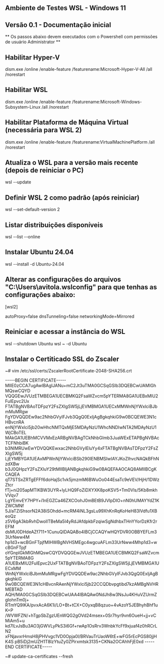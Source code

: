 ## Ambiente de Testes WSL - Windows 11
## Versão 0.1 - Documentação inicial

** Os passos abaixo devem executados com o Powershell com permissões de usuário Administrator **

## Habilitar Hyper-V
dism.exe /online /enable-feature /featurename:Microsoft-Hyper-V-All /all /norestart

## Habilitar WSL
dism.exe /online /enable-feature /featurename:Microsoft-Windows-Subsystem-Linux /all /norestart

## Habilitar Plataforma de Máquina Virtual (necessária para WSL 2)
dism.exe /online /enable-feature /featurename:VirtualMachinePlatform /all /norestart

## Atualiza o WSL para a versão mais recente (depois de reiniciar o PC)
wsl --update

## Definir WSL 2 como padrão (após reiniciar)
wsl --set-default-version 2

## Listar distribuições disponíveis
wsl --list --online

## Instalar Ubuntu 24.04
wsl --install -d Ubuntu-24.04

## Alterar as configurações do arquivos "C:\Users\avitola\.wslconfig" para que tenhas as configurações abaixo:

[wsl2]

autoProxy=false
dnsTunneling=false
networkingMode=Mirrored

## Reiniciar e acessar a instância do WSL
wsl --shutdown Ubuntu
wsl ~ -d Ubuntu

## Instalar o Certiticado SSL do Zscaler

~# vim /etc/ssl/certs/ZscalerRootCertificate-2048-SHA256.crt

-----BEGIN CERTIFICATE-----
MIIE0zCCA7ugAwIBAgIJANu+mC2Jt3uTMA0GCSqGSIb3DQEBCwUAMIGhMQswCQYD
VQQGEwJVUzETMBEGA1UECBMKQ2FsaWZvcm5pYTERMA8GA1UEBxMIU2FuIEpvc2Ux
FTATBgNVBAoTDFpzY2FsZXIgSW5jLjEVMBMGA1UECxMMWnNjYWxlciBJbmMuMRgw
FgYDVQQDEw9ac2NhbGVyIFJvb3QgQ0ExIjAgBgkqhkiG9w0BCQEWE3N1cHBvcnRA
enNjYWxlci5jb20wHhcNMTQxMjE5MDAyNzU1WhcNNDIwNTA2MDAyNzU1WjCBoTEL
MAkGA1UEBhMCVVMxEzARBgNVBAgTCkNhbGlmb3JuaWExETAPBgNVBAcTCFNhbiBK
b3NlMRUwEwYDVQQKEwxac2NhbGVyIEluYy4xFTATBgNVBAsTDFpzY2FsZXIgSW5j
LjEYMBYGA1UEAxMPWnNjYWxlciBSb290IENBMSIwIAYJKoZIhvcNAQkBFhNzdXBw
b3J0QHpzY2FsZXIuY29tMIIBIjANBgkqhkiG9w0BAQEFAAOCAQ8AMIIBCgKCAQEA
qT7STSxZRTgEFFf6doHajSc1vk5jmzmM6BWuOo044EsaTc9eVEV/HjH/1DWzZtcr
fTj+ni205apMTlKBW3UYR+lyLHQ9FoZiDXYXK8poKSV5+Tm0Vls/5Kb8mkhVVqv7
LgYEmvEY7HPY+i1nEGZCa46ZXCOohJ0mBEtB9JVlpDIO+nN0hUMAYYdZ1KZWCMNf
5J/aTZiShsorN2A38iSOhdd+mcRM4iNL3gsLu99XhKnRqKoHeH83lVdfu1XBeoQz
z5V6gA3kbRvhDwoIlTBeMa5l4yRdJAfdpkbFzqiwSgNdhbxTHnYYorDzKfr2rEFM
dsMU0DHdeAZf711+1CunuQIDAQABo4IBCjCCAQYwHQYDVR0OBBYEFLm33UrNww4M
hp1d3+wcBGnFTpjfMIHWBgNVHSMEgc4wgcuAFLm33UrNww4Mhp1d3+wcBGnFTpjf
oYGnpIGkMIGhMQswCQYDVQQGEwJVUzETMBEGA1UECBMKQ2FsaWZvcm5pYTERMA8G
A1UEBxMIU2FuIEpvc2UxFTATBgNVBAoTDFpzY2FsZXIgSW5jLjEVMBMGA1UECxMM
WnNjYWxlciBJbmMuMRgwFgYDVQQDEw9ac2NhbGVyIFJvb3QgQ0ExIjAgBgkqhkiG
9w0BCQEWE3N1cHBvcnRAenNjYWxlci5jb22CCQDbvpgtibd7kzAMBgNVHRMEBTAD
AQH/MA0GCSqGSIb3DQEBCwUAA4IBAQAw0NdJh8w3NsJu4KHuVZUrmZgIohnTm0j+
RTmYQ9IKA/pvxAcA6K1i/LO+Bt+tCX+C0yxqB8qzuo+4vAzoY5JEBhyhBhf1uK+P
/WVWFZN/+hTgpSbZgzUEnWQG2gOVd24msex+0Sr7hyr9vn6OueH+jj+vCMiAm5+u
kd7lLvJsBu3AO3jGWVLyPkS3i6Gf+rwAp1OsRrv3WnbkYcFf9xjuaf4z0hRCrLN2
xFNjavxrHmsH8jPHVvgc1VD0Opja0l/BRVauTrUaoW6tE+wFG5rEcPGS80jjHK4S
pB5iDj2mUZH1T8lzYtuZy0ZPirxmtsk3135+CKNa2OCAhhFjE0xd
-----END CERTIFICATE-----

~# update-ca-certificates --fresh
